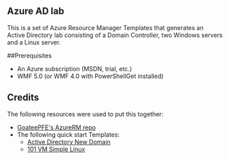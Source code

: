 ## Azure AD lab
This is a set of Azure Resource Manager Templates that generates an Active Directory lab consisting of a Domain Controller, two Windows servers and a Linux server. 

##Prerequisites
- An Azure subscription (MSDN, trial, etc.)
- WMF 5.0 (or WMF 4.0 with PowerShellGet installed)

## Credits
The following resources were used to put this together:

* [GoateePFE's AzureRM repo](https://github.com/GoateePFE/AzureRM/tree/master/active-directory-new-domain-with-data)
* The following quick start Templates:
    - [Active Directory New Domain](https://github.com/GoateePFE/AzureRM/tree/master/active-directory-new-domain-with-data)
    - [101 VM Simple Linux](https://github.com/Azure/azure-quickstart-templates/tree/master/101-vm-simple-linux)
    